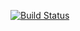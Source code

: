 [![Build Status](https://travis-ci.org/AnnaKL/Top-Online-Shop.svg?branch=master)](https://travis-ci.org/AnnaKL/Top-Online-Shop) 